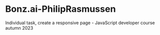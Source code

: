 # Bonz.ai-PhilipRasmussen
Individual task, create a responsive page - JavaScript developer course autumn 2023
